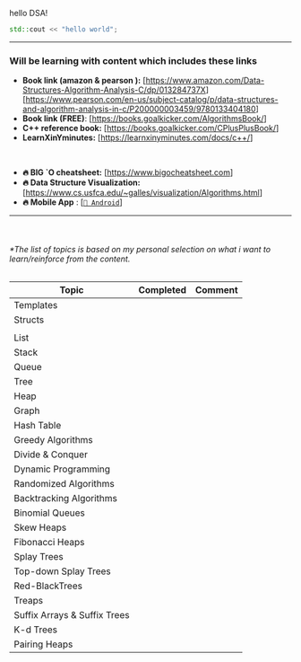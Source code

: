 hello DSA!

```cpp
std::cout << "hello world";
```

---

### Will be learning with content which includes these links

- **Book link (amazon & pearson ):** [<https://www.amazon.com/Data-Structures-Algorithm-Analysis-C/dp/013284737X>] [<https://www.pearson.com/en-us/subject-catalog/p/data-structures-and-algorithm-analysis-in-c/P200000003459/9780133404180>]
- **Book link (FREE)**: [<https://books.goalkicker.com/AlgorithmsBook/>]
- **C++ reference book:** [<https://books.goalkicker.com/CPlusPlusBook/>]
- **LearnXinYminutes:** [<https://learnxinyminutes.com/docs/c++/>]

<br/>

- **🔥 BIG `O cheatsheet:** [<https://www.bigocheatsheet.com>]
- **🔥 Data Structure Visualization:** [<https://www.cs.usfca.edu/~galles/visualization/Algorithms.html>]
- **🔥 Mobile App** : [[`📱 Android`](https://play.google.com/store/apps/details?id=com.shway.datastructures "Hi there! I have been using this amazing app to sharpen my data structures & algorithms skills. I recommend you check it out")]
---

<br/>

###### *The list of topics is based on my personal selection on what i want to learn/reinforce from the content.

|Topic | Completed | Comment|
|---|---|---|
|Templates | | |
|Structs | | |
| | | |
|List | | |
|Stack | | |
|Queue | | |
|Tree | | |
|Heap | | |
|Graph | | |
|Hash Table | | |
|Greedy Algorithms  | | |
|Divide & Conquer  | | |
|Dynamic Programming  | | |
|Randomized Algorithms  | | |
|Backtracking Algorithms  | | |
|Binomial Queues  | | |
|Skew Heaps  | | |
|Fibonacci Heaps  | | |
|Splay Trees  | | |
|Top-down Splay Trees  | | |
|Red-BlackTrees  | | |
|Treaps  | | |
|Suffix Arrays & Suffix Trees  | | |
|K-d Trees  | | |
|Pairing Heaps  | | |